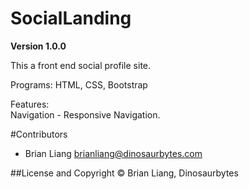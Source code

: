 # SocialLanding

**Version 1.0.0**

This a front end social profile site.  

Programs: HTML, CSS, Bootstrap  

Features:  
  Navigation - Responsive Navigation.    

#Contributors
- Brian Liang <brianliang@dinosaurbytes.com>

##License and Copyright
© Brian Liang, Dinosaurbytes
